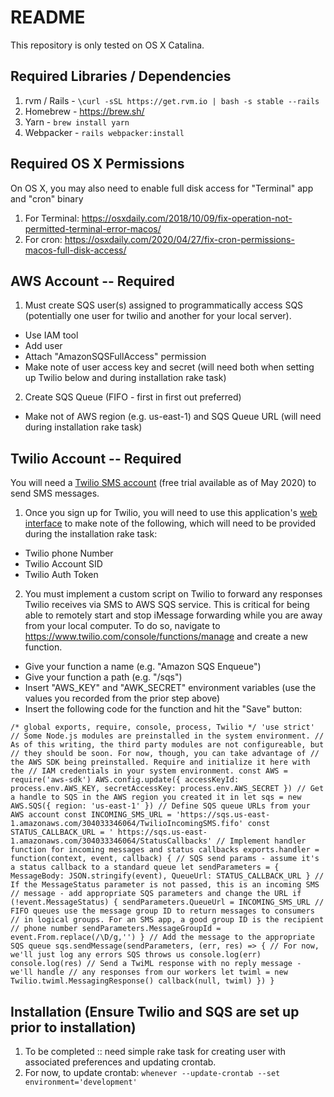 # README

This repository is only tested on OS X Catalina.

## Required Libraries / Dependencies
1. rvm / Rails - `\curl -sSL https://get.rvm.io | bash -s stable --rails`
2. Homebrew - https://brew.sh/
3. Yarn - `brew install yarn`
4. Webpacker - `rails webpacker:install`

## Required OS X Permissions
On OS X, you may also need to enable full disk access for "Terminal" app and "cron" binary
1. For Terminal: https://osxdaily.com/2018/10/09/fix-operation-not-permitted-terminal-error-macos/
2. For cron: https://osxdaily.com/2020/04/27/fix-cron-permissions-macos-full-disk-access/

## AWS Account -- Required
1. Must create SQS user(s) assigned to programmatically access SQS (potentially one user for twilio and another for your local server).
  * Use IAM tool
  * Add user
  * Attach "AmazonSQSFullAccess" permission
  * Make note of user access key and secret (will need both when setting up Twilio below and during installation rake task)
2. Create SQS Queue (FIFO - first in first out preferred)
  * Make not of AWS region (e.g. us-east-1) and SQS Queue URL (will need during installation rake task)

## Twilio Account -- Required
You will need a [Twilio SMS account](https://www.twilio.com/sms) (free trial available as of May 2020) to send SMS messages.
1. Once you sign up for Twilio, you will need to use this application's [web interface](http://localhost:3000/) to make note of the following, which will need to be provided during the installation rake task:
  * Twilio phone Number
  * Twilio Account SID
  * Twilio Auth Token
2. You must implement a custom script on Twilio to forward any responses Twilio receives via SMS to AWS SQS service. This is critical for being able to remotely start and stop iMessage forwarding while you are away from your local computer. To do so, navigate to https://www.twilio.com/console/functions/manage and create a new function.
  * Give your function a name (e.g. "Amazon SQS Enqueue")
  * Give your function a path (e.g. "/sqs")
  * Insert "AWS_KEY" and "AWK_SECRET" environment variables (use the values you recorded from the prior step above)
  * Insert the following code for the function and hit the "Save" button:

  `/* global exports, require, console, process, Twilio */
  'use strict'
  // Some Node.js modules are preinstalled in the system environment.
  // As of this writing, the third party modules are not configureable, but
  // they should be soon. For now, though, you can take advantage of
  // the AWS SDK being preinstalled. Require and initialize it here with the
  // IAM credentials in your system environment.
  const AWS = require('aws-sdk')
  AWS.config.update({
    accessKeyId: process.env.AWS_KEY,
    secretAccessKey: process.env.AWS_SECRET
  })
  // Get a handle to SQS in the AWS region you created it in
  let sqs = new AWS.SQS({ region: 'us-east-1' })
  // Define SQS queue URLs from your AWS account
  const INCOMING_SMS_URL = 'https://sqs.us-east-1.amazonaws.com/304033346064/TwilioIncomingSMS.fifo'
  const STATUS_CALLBACK_URL = '	https://sqs.us-east-1.amazonaws.com/304033346064/StatusCallbacks'
  // Implement handler function for incoming messages and status callbacks
  exports.handler = function(context, event, callback) {
    // SQS send params - assume it's a status callback to a standard queue
    let sendParameters = {
      MessageBody: JSON.stringify(event),
      QueueUrl: STATUS_CALLBACK_URL
    }
    // If the MessageStatus parameter is not passed, this is an incoming SMS
    // message - add appropriate SQS parameters and change the URL
    if (!event.MessageStatus) {
      sendParameters.QueueUrl = INCOMING_SMS_URL
      // FIFO queues use the message group ID to return messages to consumers
      // in logical groups. For an SMS app, a good group ID is the recipient
      // phone number
      sendParameters.MessageGroupId = event.From.replace(/\D/g,'')
    }
    // Add the message to the appropriate SQS queue
    sqs.sendMessage(sendParameters, (err, res) => {
      // For now, we'll just log any errors SQS throws us
      console.log(err)
      console.log(res)
      // Send a TwiML response with no reply message - we'll handle
      // any responses from our workers
      let twiml = new Twilio.twiml.MessagingResponse()
      callback(null, twiml)
    })
  }`

## Installation (Ensure Twilio and SQS are set up prior to installation)
1. To be completed :: need simple rake task for creating user with associated preferences and updating crontab.
2. For now, to update crontab:
`whenever --update-crontab --set environment='development'`
